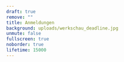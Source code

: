 ```yaml
---
draft: true
remove: ""
title: Anmeldungen
background: uploads/werkschau_deadline.jpg
unmute: false
fullscreen: true
noborder: true
lifetime: 15000
---
```

